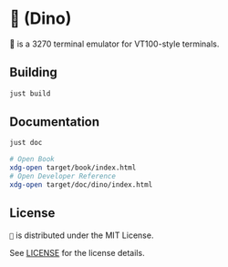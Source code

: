 # 🦕 (Dino)
🦕 is a 3270 terminal emulator for VT100-style terminals.

## Building
```sh
just build
```

## Documentation
```sh
just doc

# Open Book
xdg-open target/book/index.html
# Open Developer Reference
xdg-open target/doc/dino/index.html
```

## License
`🦕` is distributed under the MIT License.

See [LICENSE](./LICENSE) for the license details.
